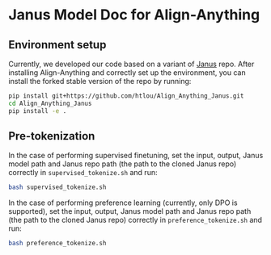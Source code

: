 # Janus Model Doc for Align-Anything

## Environment setup

Currently, we developed our code based on a variant of [Janus](https://github.com/deepseek-ai/Janus) repo. After installing Align-Anything and correctly set up the environment, you can install the forked stable version of the repo by running:

```bash
pip install git+https://github.com/htlou/Align_Anything_Janus.git
cd Align_Anything_Janus
pip install -e .
```

## Pre-tokenization

In the case of performing supervised finetuning, set the input, output, Janus model path and Janus repo path (the path to the cloned Janus repo) correctly in `supervised_tokenize.sh` and run:

```bash
bash supervised_tokenize.sh
```

In the case of performing preference learning (currently, only DPO is supported), set the input, output, Janus model path and Janus repo path (the path to the cloned Janus repo) correctly in `preference_tokenize.sh` and run:

```bash
bash preference_tokenize.sh
```
